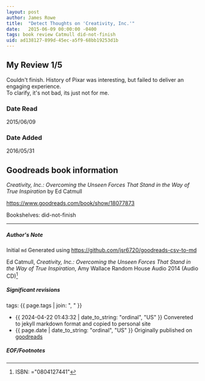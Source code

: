 ```yaml
---
layout: post
author: James Rowe
title:  "Detect Thoughts on 'Creativity, Inc.'"
date:   2015-06-09 00:00:00 -0400
tags: book review Catmull did-not-finish
uid: ad138127-899d-45ec-a5f9-68bb19253d1b
---
```


<!-- highly dependent on how you personally use jekyll templates, and how you want this to show up -->
<!-- escape any jekyll keys with double brackets -->

## My Review 1/5

Couldn't finish. History of Pixar was interesting, but failed to deliver an engaging experience.<br/>To clarify, it's not bad, its just not for me.

### Date Read
2015/06/09

### Date Added
2016/05/31

## Goodreads book information

*Creativity, Inc.: Overcoming the Unseen Forces That Stand in the Way of True Inspiration* by Ed Catmull

https://www.goodreads.com/book/show/18077873

Bookshelves: did-not-finish

---

##### Author's Note

Initial `md` Generated using https://github.com/jsr6720/goodreads-csv-to-md

Ed Catmull, *Creativity, Inc.: Overcoming the Unseen Forces That Stand in the Way of True Inspiration*, Amy    Wallace Random House Audio 2014 (Audio CD)[^1]

##### Significant revisions

tags: {{ page.tags | join: ", " }} <!-- todo move this somewhere -->

- {{ 2024-04-22 01:43:32 | date_to_string: "ordinal", "US" }} Convereted to jekyll markdown format and copied to personal site
- {{ page.date | date_to_string: "ordinal", "US" }} Originally published on [goodreads](https://www.goodreads.com)

##### EOF/Footnotes

[^1]: ISBN: ="0804127441"